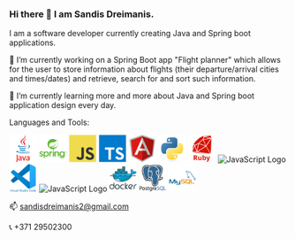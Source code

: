### Hi there 👋 I am Sandis Dreimanis.

I am a software developer currently creating Java and Spring boot applications.

🔭 I’m currently working on a Spring Boot app "Flight planner" which allows for the user to store information about flights (their departure/arrival cities and times/dates) and retrieve, search for and sort such information.

🌱 I’m currently learning more and more about Java and Spring boot application design every day.

Languages and Tools: 

<img src="https://github.com/devicons/devicon/blob/master/icons/java/java-original-wordmark.svg" alt="Java Logo" width="50" height="50" /> <img src="https://github.com/devicons/devicon/blob/master/icons/spring/spring-original-wordmark.svg" alt="JavaScript Logo" width="50" height="50" /> <img src="https://github.com/devicons/devicon/blob/master/icons/javascript/javascript-original.svg" alt="JavaScript Logo" width="50" height="50" /> <img src="https://github.com/devicons/devicon/blob/master/icons/typescript/typescript-original.svg" alt="JavaScript Logo" width="50" height="50" /> <img src="https://github.com/devicons/devicon/blob/master/icons/angularjs/angularjs-original.svg" alt="JavaScript Logo" width="50" height="50" /> <img src="https://github.com/devicons/devicon/blob/master/icons/python/python-original.svg" alt="JavaScript Logo" width="50" height="50" /> <img
src="https://github.com/devicons/devicon/blob/master/icons/ruby/ruby-plain-wordmark.svg" alt="Ruby Logo" width="50" height="50" /> <img src="https://cdn.worldvectorlogo.com/logos/intellij-idea-1.svg" alt="JavaScript Logo" width="50" height="50" /> <img src="https://github.com/devicons/devicon/blob/master/icons/vscode/vscode-original-wordmark.svg" alt="JavaScript Logo" width="50" height="50" /> <img src="https://cdn.worldvectorlogo.com/logos/postman.svg" alt="JavaScript Logo" width="50" height="50" /> <img
src="https://github.com/devicons/devicon/blob/master/icons/docker/docker-original-wordmark.svg" alt="Docker Logo" width="50" height="50" /> <img
src="https://github.com/devicons/devicon/blob/master/icons/postgresql/postgresql-original-wordmark.svg" alt="PostgreSQL Logo" width="50" height="50" /> <img
src="https://github.com/devicons/devicon/blob/master/icons/mysql/mysql-original-wordmark.svg" alt="MySQL Logo" width="50" height="50" />

📫 sandisdreimanis2@gmail.com 

📞 +371 29502300
<!--
**SandisD1/SandisD1** is a ✨ _special_ ✨ repository because its `README.md` (this file) appears on your GitHub profile.



Here are some ideas to get you started:

- 🔭 I’m currently working on ...
- 🌱 I’m currently learning ...
- 👯 I’m looking to collaborate on ...
- 🤔 I’m looking for help with ...
- 💬 Ask me about ...
- 📫 How to reach me: ...
- 😄 Pronouns: ...
- ⚡ Fun fact: ...
-->
